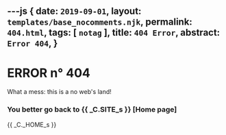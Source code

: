 ---js
{
  date:      `2019-09-01`,
  layout:    `templates/base_nocomments.njk`,
  permalink: `404.html`,
  tags:      [ `notag` ],
  title:     `404 Error`,
  abstract:  `Error 404`,
}
---
[comment]: # (======== Post ========)
# ERROR n° 404

What a mess: this is a no web's land!

### You better go back to {{ _C.SITE_s }} [Home page]

[comment]: # (======== Links ========)

{{ _C._HOME_s }}